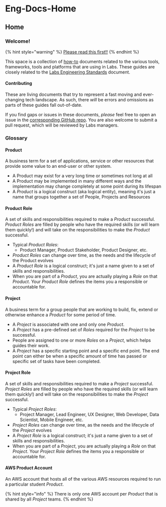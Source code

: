 # Eng-Docs-Home

## Home

### Welcome!

{% hint style="warning" %}
[Please read this first!!](https://docs.labs.lambdaschool.com/guides/always-read-this-first)
{% endhint %}

This space is a collection of [how-to](https://en.wikipedia.org/wiki/How-to) documents related to the various tools, frameworks, tools and platforms that are using in Labs. These guides are closely related to the [Labs Engineering Standards](https://docs.labs.lambdaschool.com/standards/) document.

#### Contributing

These are living documents that try to represent a fast moving and ever-changing tech landscape. As such, there _will_ be errors and omissions as parts of these guides fall out-of-date.

If you find gaps or issues in these documents, _please_ feel free to open an issue in the [corresponding GitHub repo](https://github.com/Lambda-School-Labs/gitbook-labs-guides). You are also welcome to submit a pull request, which will be reviewed by Labs managers.

### Glossary

#### Product

A business term for a set of applications, service or other resources that provide some value to an end-user or other system.

* A Product may exist for a very long time or sometimes not long at all
* A Product may be implemented in many different ways and the implementation may change completely at some point during its lifespan
* A _Product_ is a logical construct \(aka logical entity\), meaning it's just a name that groups together a set of People, Projects and Resources

#### Product Role

A set of skills and responsibilities required to make a _Product_ successful. _Product Roles_ are filled by people who have the required skills \(or will learn them quickly!\) and will take on the responsibilities to make the _Product_ successful.

* Typical _Product Roles_:
  * Product Manager, Product Stakeholder, Product Designer, etc.
* _Product Roles_ can change over time, as the needs and the lifecycle of the Product evolves
* A _Product Role_ is a logical construct; it's just a name given to a set of skills and responsibilities.
* When you are part of a _Product_, you are actually playing a _Role_ on that _Product_. Your _Product Role_ defines the items you a responsible or accountable for.

#### Project

A business term for a group people that are working to build, fix, extend or otherwise enhance a _Product_ for some period of time.

* A _Project_ is associated with one and only one _Product_.
* A _Project_ has a pre-defined set of _Roles_ required for the _Project_ to be successful.
* People are assigned to one or more _Roles_ on a _Project_, which helps guides their work.
* A _Project_ has a specific starting point and a specific end point. The end point can either be when a specific amount of time has passed or specific set of tasks have been completed.

#### Project Role

A set of skills and responsibilities required to make a _Project_ successful. _Project Roles_ are filled by people who have the required skills \(or will learn them quickly!\) and will take on the responsibilities to make the _Project_ successful.

* Typical _Project Roles_:
  * Project Manager, Lead Engineer, UX Designer, Web Developer, Data Scientist, Mobile Engineer, etc.
* _Project Roles_ can change over time, as the needs and the lifecycle of the _Project_ evolves
* A _Project Role_ is a logical construct; it's just a name given to a set of skills and responsibilities.
* When you are part of a _Project_, you are actually playing a _Role_ on that _Project_. Your _Project Role_ defines the items you a responsible or accountable for.

#### AWS Product Account

An AWS account that hosts all of the various AWS resources required to run a particular student _Product_.

{% hint style="info" %}
There is only one AWS account per _Product_ that is shared by all _Project_ teams.
{% endhint %}

